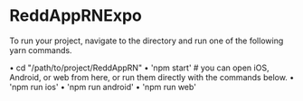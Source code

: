 # ReddAppRNExpo

To run your project, navigate to the directory and run one of the following yarn commands.

• cd "/path/to/project/ReddAppRN"
• 'npm start' # you can open iOS, Android, or web from here, or run them directly with the commands below.
• 'npm run ios'
• 'npm run android'
• 'npm run web'
